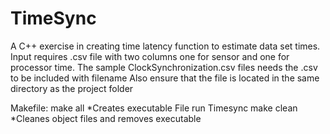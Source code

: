 # TimeSync
A C++ exercise in creating time latency function to estimate data set times.
Input requires .csv file with two columns one for sensor and one for processor time. 
The sample ClockSynchronization.csv files needs the .csv to be included with filename
Also ensure that the file is located in the same directory as the project folder


Makefile:
make all
*Creates executable File run Timesync
make clean
*Cleanes object files and removes executable
